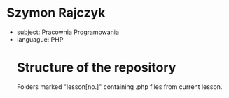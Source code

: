 # Szymon Rajczyk
<ul>
  <li>subject: Pracownia Programowania</li>
  <li>languague: PHP</li
</ul>

# Structure of the repository
Folders marked "lesson[no.]" containing .php files from current lesson.
